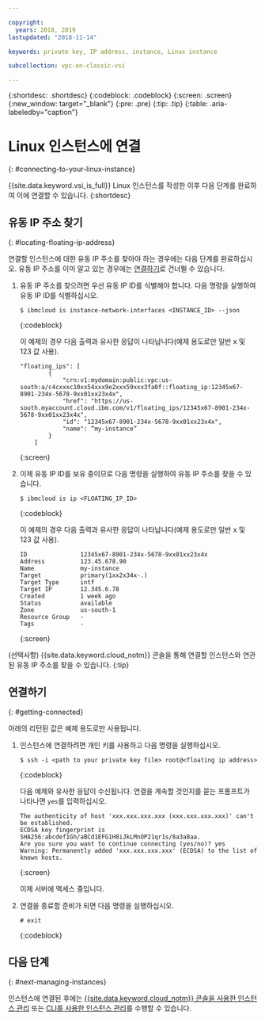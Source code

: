```yaml
---

copyright:
  years: 2018, 2019
lastupdated: "2018-11-14"

keywords: private key, IP address, instance, Linux instance

subcollection: vpc-on-classic-vsi

---
```


{:shortdesc: .shortdesc}
{:codeblock: .codeblock}
{:screen: .screen}
{:new_window: target="_blank"}
{:pre: .pre}
{:tip: .tip}
{:table: .aria-labeledby="caption"}

# Linux 인스턴스에 연결
{: #connecting-to-your-linux-instance}

{{site.data.keyword.vsi_is_full}} Linux 인스턴스를 작성한 이후 다음 단계를 완료하여 이에 연결할 수 있습니다.
{:shortdesc}

## 유동 IP 주소 찾기
{: #locating-floating-ip-address}

연결할 인스턴스에 대한 유동 IP 주소를 찾아야 하는 경우에는 다음 단계를 완료하십시오. 유동 IP 주소를 이미 알고 있는 경우에는 [연결하기](/docs/vpc-on-classic-vsi?topic=vpc-on-classic-vsi-connecting-to-your-linux-instance#getting-connected)로 건너뛸 수 있습니다. 

1. 유동 IP 주소를 찾으려면 우선 유동 IP ID를 식별해야 합니다. 다음 명령을 실행하여 유동 IP ID를 식별하십시오.

   ```
   $ ibmcloud is instance-network-interfaces <INSTANCE_ID> --json
   ```
   {:codeblock}

   이 예제의 경우 다음 출력과 유사한 응답이 나타납니다(예제 용도로만 일반 x 및 123 값 사용).

   ```
   "floating_ips": [
           {
               "crn:v1:mydomain:public:vpc:us-south:a/c4cxxxc10xx54xxx9e2xxx59xxx3fa0f::floating_ip:12345x67-8901-234x-5678-9xx01xx23x4x",
               "href": "https://us-south.myaccount.cloud.ibm.com/v1/floating_ips/12345x67-8901-234x-5678-9xx01xx23x4x",
               "id": "12345x67-8901-234x-5678-9xx01xx23x4x",
               "name": “my-instance”
           }
       ]
   ```
   {:screen}  

2. 이제 유동 IP ID를 보유 중이므로 다음 명령을 실행하여 유동 IP 주소를 찾을 수 있습니다.

   ```
   $ ibmcloud is ip <FLOATING_IP_ID>
   ```
   {:codeblock}

   이 예제의 경우 다음 출력과 유사한 응답이 나타납니다(예제 용도로만 일반 x 및 123 값 사용).

   ```
   ID               12345x67-8901-234x-5678-9xx01xx23x4x   
   Address          123.45.678.90   
   Name             my-instance   
   Target           primary(1xx2x34x-.)   
   Target Type      intf   
   Target IP        12.345.6.78   
   Created          1 week ago   
   Status           available   
   Zone             us-south-1   
   Resource Group   -   
   Tags             -   
   ```
   {:screen}

(선택사항) {{site.data.keyword.cloud_notm}} 콘솔을 통해 연결할 인스턴스와 연관된 유동 IP 주소를 찾을 수 있습니다.
{:tip}

## 연결하기
{: #getting-connected}

아래의 리턴된 값은 예제 용도로만 사용됩니다.

1. 인스턴스에 연결하려면 개인 키를 사용하고 다음 명령을 실행하십시오.

   ```
   $ ssh -i <path to your private key file> root@<floating ip address>
   ```
   {:codeblock}

   다음 예제와 유사한 응답이 수신됩니다. 연결을 계속할 것인지를 묻는 프롬프트가 나타나면 `yes`를 입력하십시오.
   ```
   The authenticity of host 'xxx.xxx.xxx.xxx (xxx.xxx.xxx.xxx)' can't be established.
   ECDSA key fingerprint is SHA256:abcdef1Gh/aBCd1EFG1H8iJkLMnOP21qr1s/8a3a8aa.
   Are you sure you want to continue connecting (yes/no)? yes
   Warning: Permanently added 'xxx.xxx.xxx.xxx' (ECDSA) to the list of known hosts.
   ```
   {:screen}

   이제 서버에 액세스 중입니다.

2. 연결을 종료할 준비가 되면 다음 명령을 실행하십시오.

   ```
   # exit
   ```
   {:codeblock}

## 다음 단계
{: #next-managing-instances}

인스턴스에 연결된 후에는 [{{site.data.keyword.cloud_notm}} 콘솔을 사용한 인스턴스 관리](/docs/vpc-on-classic-vsi?topic=vpc-on-classic-vsi-managing-virtual-server-instances#managing-virtual-server-instances) 또는 [CLI를 사용한 인스턴스 관리](/docs/vpc-on-classic-vsi?topic=vpc-on-classic-vsi-managing-virtual-servers-cli#managing-virtual-servers-cli)를 수행할 수 있습니다.

